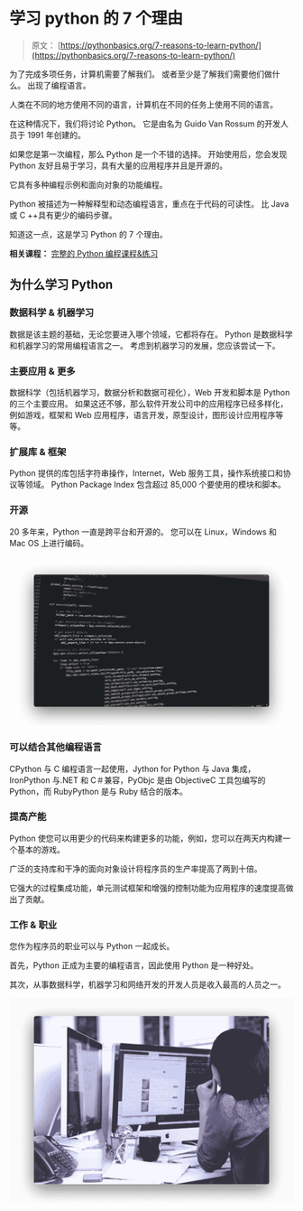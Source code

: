 # 学习 python 的 7 个理由

> 原文： [https://pythonbasics.org/7-reasons-to-learn-python/](https://pythonbasics.org/7-reasons-to-learn-python/)

为了完成多项任务，计算机需要了解我们。 或者至少是了解我们需要他们做什么。 出现了编程语言。

人类在不同的地方使用不同的语言，计算机在不同的任务上使用不同的语言。

在这种情况下，我们将讨论 Python。 它是由名为 Guido Van Rossum 的开发人员于 1991 年创建的。

如果您是第一次编程，那么 Python 是一个不错的选择。 开始使用后，您会发现 Python 友好且易于学习，具有大量的应用程序并且是开源的。

它具有多种编程示例和面向对象的功能编程。

Python 被描述为一种解释型和动态编程语言，重点在于代码的可读性。 比 Java 或 C ++具有更少的编码步骤。

知道这一点，这是学习 Python 的 7 个理由。

**相关课程：** [完整的 Python 编程课程&练习](https://gum.co/dcsp)

## 为什么学习 Python

### 数据科学 & 机器学习

数据是该主题的基础，无论您要进入哪个领域，它都将存在。 Python 是数据科学和机器学习的常用编程语言之一。 考虑到机器学习的发展，您应该尝试一下。

### 主要应用 & 更多

数据科学（包括机器学习，数据分析和数据可视化），Web 开发和脚本是 Python 的三个主要应用。 如果这还不够，那么软件开发公司中的应用程序已经多样化，例如游戏，框架和 Web 应用程序，语言开发，原型设计，图形设计应用程序等等。

### 扩展库 & 框架

Python 提供的库包括字符串操作，Internet，Web 服务工具，操作系统接口和协议等领域。 Python Package Index 包含超过 85,000 个要使用的模块和脚本。

### 开源

20 多年来，Python 一直是跨平台和开源的。 您可以在 Linux，Windows 和 Mac OS 上进行编码。

![python programming](img/2f3c943a5c5e6309dc82d8e9cec78f8f.jpg)

### 可以结合其他编程语言

CPython 与 C 编程语言一起使用，Jython for Python 与 Java 集成，IronPython 与.NET 和 C＃兼容，PyObjc 是由 ObjectiveC 工具包编写的 Python，而 RubyPython 是与 Ruby 结合的版本。

### 提高产能

Python 使您可以用更少的代码来构建更多的功能，例如，您可以在两天内构建一个基本的游戏。

广泛的支持库和干净的面向对象设计将程序员的生产率提高了两到十倍。

它强大的过程集成功能，单元测试框架和增强的控制功能为应用程序的速度提高做出了贡献。

### 工作 & 职业

您作为程序员的职业可以与 Python 一起成长。

首先，Python 正成为主要的编程语言，因此使用 Python 是一种好处。

其次，从事数据科学，机器学习和网络开发的开发人员是收入最高的人员之一。

![python career](img/4d5254ecc51f45a1300f4157eda157be.jpg)